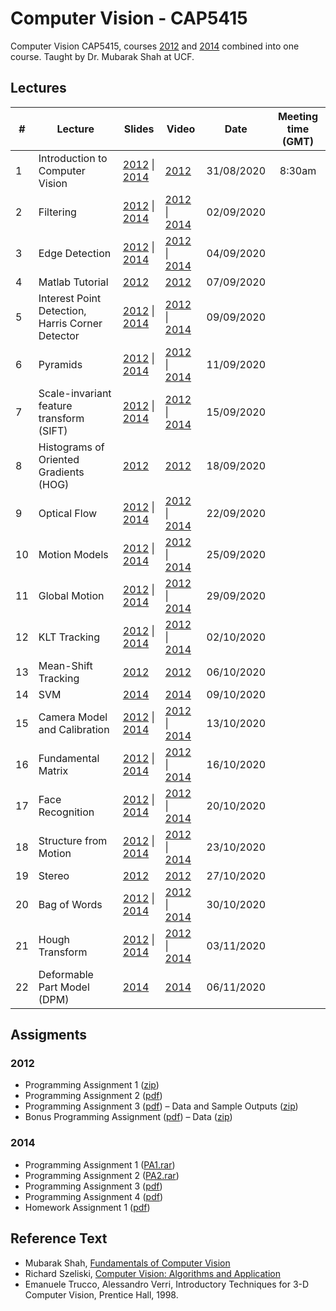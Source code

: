 # Computer Vision - CAP5415

Computer Vision CAP5415, courses [2012](https://www.crcv.ucf.edu/courses/cap5415-fall-2012/) and [2014](https://www.crcv.ucf.edu/courses/cap5415-fall-2014/) combined into one course. Taught by Dr. Mubarak Shah at UCF.


## Lectures


| # | Lecture | Slides | Video | Date | Meeting time (GMT) |
| --- | --- | --- | --- | --- | :---: |
| 1 | Introduction to Computer Vision | [2012](https://www.crcv.ucf.edu/wp-content/uploads/2019/03/CAP5415_Fall2012_Lecture-1-CVIntroduction.pdf) \| [2014](https://www.crcv.ucf.edu/wp-content/uploads/2019/03/CVIntroductionAugust2014.pdf) | [2012](https://www.youtube.com/watch?v=715uLCHt4jE&feature=plcp) | 31/08/2020 | 8:30am |
| 2 | Filtering | [2012](https://www.crcv.ucf.edu/wp-content/uploads/2019/03/CAP5415_Fall2012_Lecture-2-Filtering.pdf) \| [2014](https://www.crcv.ucf.edu/wp-content/uploads/2019/03/Lecture-2-Filtering.pdf) | [2012](https://www.youtube.com/watch?v=1THuCOKNn6U&feature=plcp) \| [2014](https://www.youtube.com/watch?v=SYVrLncRYlU&list=UUlOghZ_xkI1km31IeoY-9Bw) | 02/09/2020 | |
| 3 | Edge Detection | [2012](https://www.crcv.ucf.edu/wp-content/uploads/2019/03/CAP5415_Fall2012_Lecture-3-EdgeDetection.pdf) \| [2014](https://www.crcv.ucf.edu/wp-content/uploads/2019/03/Lecture-3-EdgeDetection.pdf) | [2012](https://www.youtube.com/watch?v=lC-IrZsdTrw) \| [2014](https://www.youtube.com/watch?v=7mEiTU-XgCo) | 04/09/2020 | |
| 4 | Matlab Tutorial | [2012](https://www.crcv.ucf.edu/wp-content/uploads/2019/03/CAP5415_Fall2012_matlabTutorial.zip) | [2012](https://www.youtube.com/watch?v=sm9m5QSC7Dk) | 07/09/2020 | |
| 5 | Interest Point Detection, Harris Corner Detector | [2012](https://www.crcv.ucf.edu/wp-content/uploads/2019/03/CAP5415_Fall2012_Lecture-4-Harris.pdf) \| [2014](https://www.crcv.ucf.edu/wp-content/uploads/2019/03/Lecture-4-Harris.pdf) | [2012](https://www.youtube.com/watch?v=lC-IrZsdTrw) \| [2014](https://www.youtube.com/watch?v=7mEiTU-XgCo) | 09/09/2020 | |
| 6 | Pyramids | [2012](https://www.crcv.ucf.edu/wp-content/uploads/2019/03/CAP5415_Fall2012_Lecture-7-Pyramids.pdf) \| [2014](https://www.crcv.ucf.edu/wp-content/uploads/2019/03/Lecture-5-Pyramids.pdf) | [2012](https://www.youtube.com/watch?v=NiGcuurpV5o) \| [2014](https://www.youtube.com/watch?v=KO7jJt0WHag) | 11/09/2020 | |
| 7 | Scale-invariant feature transform (SIFT) | [2012](https://www.crcv.ucf.edu/wp-content/uploads/2019/03/CAP5415_Fall2012_Lecture-5-SIFT.pdf) \| [2014](https://www.crcv.ucf.edu/wp-content/uploads/2019/03/Lecture-6-SIFT.pdf) | [2012](https://www.youtube.com/watch?v=NPcMS49V5hg) \| [2014](https://www.youtube.com/watch?v=L77m5xuDSKw) | 15/09/2020 | |
| 8 | Histograms of Oriented Gradients (HOG) | [2012](https://www.crcv.ucf.edu/wp-content/uploads/2019/03/CAP5415_Fall2012_Lecture-6a-Hog.pdf) | [2012](https://www.youtube.com/watch?v=0Zib1YEE4LU) | 18/09/2020 | |
| 9 | Optical Flow | [2012](https://www.crcv.ucf.edu/wp-content/uploads/2019/03/CAP5415_Fall2012_Lecture-6b-OpticalFlow.pdf) \| [2014](https://www.crcv.ucf.edu/wp-content/uploads/2019/03/Lecture-7-OpticalFlow.pdf) | [2012](https://www.youtube.com/watch?v=5VyLAH8BhF8) \| [2014](https://www.youtube.com/embed/kJouUVZ0QqU) | 22/09/2020 | |
| 10 | Motion Models | [2012](https://www.crcv.ucf.edu/wp-content/uploads/2019/03/CAP5415_Fall2012_Lecture-8-MotionModels.pdf) \| [2014](https://www.crcv.ucf.edu/wp-content/uploads/2019/03/Lecture-8-MotionModels.pdf) | [2012](https://www.youtube.com/watch?v=dW_F2C-kNfo) \| [2014](https://www.youtube.com/watch?v=0XRFxxpj4sM) | 25/09/2020 | |
| 11 | Global Motion | [2012](https://www.crcv.ucf.edu/wp-content/uploads/2019/03/CAP5415_Fall2012_Lecture-9-GlobalMotion.pdf) \| [2014](https://www.crcv.ucf.edu/wp-content/uploads/2019/03/Lecture-9-GlobalMotion.pdf) | [2012](https://www.youtube.com/watch?v=fI6-02ATz4w) \| [2014](https://www.youtube.com/watch?v=Y3edhZR-vyA) | 29/09/2020 | |
| 12 | KLT Tracking | [2012](https://www.crcv.ucf.edu/wp-content/uploads/2019/03/CAP5415_Fall2012_Lecture-10-KLT.pdf) \| [2014](https://www.crcv.ucf.edu/wp-content/uploads/2019/03/Lecture-10-KLT.pdf) | [2012](https://www.youtube.com/watch?v=tzO245uWQxA) \| [2014](https://www.youtube.com/watch?v=m3WroZG38zc) | 02/10/2020 | |
| 13 | Mean-Shift Tracking | [2012](https://www.crcv.ucf.edu/wp-content/uploads/2019/03/CAP5415_Fall2012_Lecture-11-MeanShiftTracking.pdf) | [2012](https://www.youtube.com/watch?v=M8B3RZVqgOo) | 06/10/2020 | |
| 14 | SVM | [2014](https://www.crcv.ucf.edu/wp-content/uploads/2019/03/Lecture-11-SVM.pdf) | [2014](https://www.youtube.com/watch?v=MNEK4Vc0Ddw) | 09/10/2020 | |
| 15 | Camera Model and Calibration | [2012](https://www.crcv.ucf.edu/wp-content/uploads/2019/03/CAP5415_Fall2012_Lecture-12-CameraModel.pdf) \| [2014](https://www.crcv.ucf.edu/wp-content/uploads/2019/03/Lecture-12-CameraModel.pdf) | [2012](https://www.youtube.com/watch?v=NWOL8yXL6xI) \| [2014](https://www.youtube.com/watch?v=HoBKG82A9xs) | 13/10/2020 | |
| 16 | Fundamental Matrix | [2012](https://www.crcv.ucf.edu/wp-content/uploads/2019/03/CAP5415_Fall2012_Lecture-13-FundamentalMatrix.pdf) \| [2014](https://www.crcv.ucf.edu/wp-content/uploads/2019/03/Lecture-13-FundamentalMatrix.pdf) | [2012](https://www.youtube.com/watch?v=K-j704F6F7Q) \| [2014](https://www.youtube.com/watch?v=1X93H_0_W5k) | 16/10/2020 | |
| 17 | Face Recognition | [2012](https://www.crcv.ucf.edu/wp-content/uploads/2019/03/CAP5415_Fall2012_Lecture-14-FaceRecognition.pdf) \| [2014](https://www.crcv.ucf.edu/wp-content/uploads/2019/03/Lecture-14-FaceRecognition.pdf) | [2012](https://www.youtube.com/watch?v=LYgBqJorF44) \| [2014](https://www.youtube.com/watch?v=xqrJfXkHw8s) | 20/10/2020 | |
| 18 | Structure from Motion | [2012](https://www.crcv.ucf.edu/wp-content/uploads/2019/03/CAP5415_Fall2012_Lecture-15-SFM.pdf) \| [2014](https://www.crcv.ucf.edu/wp-content/uploads/2019/03/Lecture-15-SFM.pdf) | [2012](https://www.youtube.com/watch?v=zdKX7Xo3Cb8) \| [2014](https://www.youtube.com/watch?v=t4MSBOllO1I) | 23/10/2020 | |
| 19 | Stereo | [2012](https://www.crcv.ucf.edu/wp-content/uploads/2019/03/CAP5415_Fall2012_Lecture-16-Stereo.pdf) | [2012](https://www.youtube.com/watch?v=jzis4WE3Vc8) | 27/10/2020 | |
| 20 | Bag of Words | [2012](https://www.crcv.ucf.edu/wp-content/uploads/2019/03/CAP5415_Fall2012_Lecture-17-BagOfWords.pdf) \| [2014](https://www.crcv.ucf.edu/wp-content/uploads/2019/03/Lecture-16-BagOfWords.pdf) | [2012](https://www.youtube.com/watch?v=iGZpJZhqEME) \| [2014](https://www.youtube.com/watch?v=QqT7fPVh2yE) | 30/10/2020 | |
| 21 | Hough Transform | [2012](https://www.crcv.ucf.edu/wp-content/uploads/2019/03/CAP5415_Fall2012_Lecture-18-HoughTransform.pdf) \| [2014](https://www.crcv.ucf.edu/wp-content/uploads/2019/03/Lecture-17-HoughTransform.pdf) | [2012](https://www.youtube.com/watch?v=hYcugbbf9ug) \| [2014](https://www.youtube.com/watch?v=tAGiK1Ev6Ng) | 03/11/2020 | |
| 22 | Deformable Part Model (DPM) | [2014](https://www.crcv.ucf.edu/wp-content/uploads/2019/03/Lecture-18-DPM.pdf) | [2014](https://www.youtube.com/watch?v=2DihVLm8v38) | 06/11/2020 | |


## Assigments

### 2012
* Programming Assignment 1 ([zip](https://www.crcv.ucf.edu/wp-content/uploads/2019/03/CAP5415_Fall2012_PA1.zip))
* Programming Assignment 2 ([pdf](https://www.crcv.ucf.edu/wp-content/uploads/2019/03/CAP5415_Fall2012_PA2.pdf))
* Programming Assignment 3 ([pdf](https://www.crcv.ucf.edu/wp-content/uploads/2019/03/CAP5415_Fall2012_PA3.pdf)) – Data and Sample Outputs ([zip](https://www.crcv.ucf.edu/wp-content/uploads/2019/03/CAP5415_Fall2012_PA3_data.zip))
* Bonus Programming Assignment ([pdf](https://www.crcv.ucf.edu/wp-content/uploads/2019/03/CAP5415_Fall2012_BonusProgramAssignment.pdf)) – Data ([zip](https://www.crcv.ucf.edu/wp-content/uploads/2019/03/CAP5415_Fall2012_PA4_data.zip))

### 2014
* Programming Assignment 1 ([PA1.rar](https://www.crcv.ucf.edu/datasets/files/PA1.rar))
* Programming Assignment 2 ([PA2.rar](https://www.crcv.ucf.edu/wp-content/uploads/2019/03/PA2.rar))
* Programming Assignment 3 ([pdf](https://www.crcv.ucf.edu/wp-content/uploads/2019/03/Assignment3_1.pdf))
* Programming Assignment 4 ([pdf](https://www.crcv.ucf.edu/wp-content/uploads/2019/03/Assignment4.pdf))
* Homework Assignment 1 ([pdf](https://www.crcv.ucf.edu/wp-content/uploads/2019/03/Homework-2014_Final.pdf))


## Reference Text
* Mubarak Shah, [Fundamentals of Computer Vision](http://www.cs.ucf.edu/courses/cap6411/book.pdf)
* Richard Szeliski, [Computer Vision: Algorithms and Application](http://szeliski.org/Book/drafts/SzeliskiBook_20100903_draft.pdf)
* Emanuele Trucco, Alessandro Verri, Introductory Techniques for 3-D Computer Vision, Prentice Hall, 1998.
